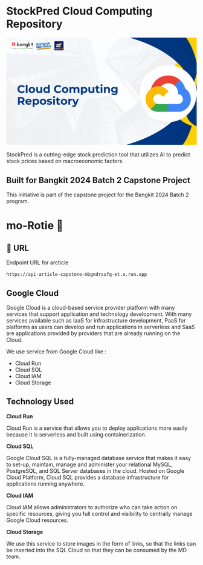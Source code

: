 # StockPred Cloud Computing Repository

<img src="https://raw.githubusercontent.com/StockPredBangkit22024/asset/main/CloudComputing%20Cover.png" alt="Cloud Computing Cover" width="800">

StockPred is a cutting-edge stock prediction tool that utilizes AI to predict stock prices based on macroeconomic factors.

## Built for Bangkit 2024 Batch 2 Capstone Project
This initiative is part of the capstone project for the Bangkit 2024 Batch 2 program.


# mo-Rotie 🍞


## 🔗 URL
Endpoint URL for arcticle
```https
https://api-article-capstone-mbgndrsufq-et.a.run.app
```



## Google Cloud
Google Cloud is a cloud-based service provider platform with many services that support application and technology development. With many services available such as IaaS for infrastructure development, PaaS for platforms as users can develop and run applications in serverless and SaaS are applications provided by providers that are already running on the Cloud. 

We use service from Google Cloud like :
- Cloud Run
- Cloud SQL
- Cloud IAM
- Cloud Storage


## Technology Used 

**Cloud Run**

Cloud Run is a service that allows you to deploy applications more easily because it is serverless and built using containerization.

**Cloud SQL**

Google Cloud SQL is a fully-managed database service that makes it easy to set-up, maintain, manage and administer your relational MySQL, PostgreSQL, and SQL Server databases in the cloud. Hosted on Google Cloud Platform, Cloud SQL provides a database infrastructure for applications running anywhere.

**Cloud IAM**

Cloud IAM allows administrators to authorize who can take action on specific resources, giving you full control and visibility to centrally manage Google Cloud resources.

**Cloud Storage**

We use this service to store images in the form of links, so that the links can be inserted into the SQL Cloud so that they can be consumed by the MD team.
